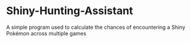 # Shiny-Hunting-Assistant
A simple program used to calculate the chances of encountering a Shiny Pokémon across multiple games
